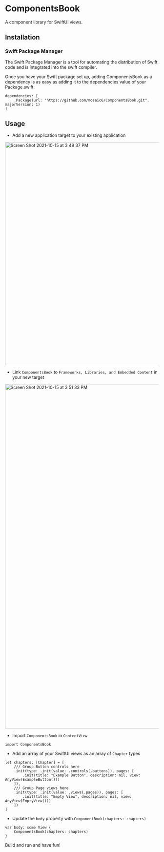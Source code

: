 # ComponentsBook

A component library for SwiftUI views.

## Installation

### Swift Package Manager

The Swift Package Manager is a tool for automating the distribution of Swift code and is integrated into the swift compiler.

Once you have your Swift package set up, adding ComponentsBook as a dependency is as easy as adding it to the dependencies value of your Package.swift.

```
dependencies: [
    .Package(url: "https://github.com/mosaic6/ComponentsBook.git", majorVersion: 1)
]
```

## Usage

- Add a new application target to your existing application

<img width="731" alt="Screen Shot 2021-10-15 at 3 49 37 PM" src="https://user-images.githubusercontent.com/735492/137545554-b5dc408b-4760-458a-b340-2829ffbad8e0.png">

- Link `ComponentsBook` to `Frameworks, Libraries, and Embedded Content` in your new target

<img width="1129" alt="Screen Shot 2021-10-15 at 3 51 33 PM" src="https://user-images.githubusercontent.com/735492/137545736-331abe9c-a8ee-4665-8d37-09f73e53beda.png">

- Import `ComponentsBook` in `ContentView`

```
import ComponentsBook
```

- Add an array of your SwiftUI views as an array of `Chapter` types

```
let chapters: [Chapter] = [
    /// Group Button controls here
    .init(type: .init(value: .controls(.buttons)), pages: [
        .init(title: "Example Button", description: nil, view: AnyView(ExampleButton()))
    ]),
    /// Group Page views here
    .init(type: .init(value: .views(.pages)), pages: [
        .init(title: "Empty View", description: nil, view: AnyView(EmptyView()))
    ])
]
```

- Update the `body` property with `ComponentBook(chapters: chapters)`

```
var body: some View {
    ComponentsBook(chapters: chapters)
}
```

Build and run and have fun!
